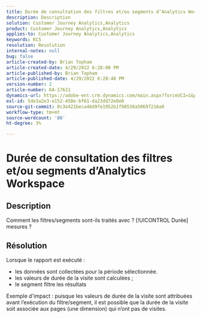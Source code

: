 ```yaml
---
title: Durée de consultation des filtres et/ou segments d’Analytics Workspace
description: Description
solution: Customer Journey Analytics,Analytics
product: Customer Journey Analytics,Analytics
applies-to: Customer Journey Analytics,Analytics
keywords: KCS
resolution: Resolution
internal-notes: null
bug: false
article-created-by: Brian Topham
article-created-date: 4/29/2022 6:28:00 PM
article-published-by: Brian Topham
article-published-date: 4/29/2022 6:28:48 PM
version-number: 2
article-number: KA-17621
dynamics-url: https://adobe-ent.crm.dynamics.com/main.aspx?forceUCI=1&pagetype=entityrecord&etn=knowledgearticle&id=6bd99d18-eac7-ec11-a7b6-0022480a10ee
exl-id: 5de3a2e3-e152-458e-bf61-da23dd72e0e0
source-git-commit: 0c3e421beca46d9fe1952b1f98538a50697216a0
workflow-type: tm+mt
source-wordcount: '86'
ht-degree: 3%

---
```


# Durée de consultation des filtres et/ou segments d’Analytics Workspace

## Description

Comment les filtres/segments sont-ils traités avec ? [!UICONTROL Durée] mesures ?

## Résolution


Lorsque le rapport est exécuté :

- les données sont collectées pour la période sélectionnée.
- les valeurs de durée de la visite sont calculées ;
- le segment filtre les résultats


Exemple d&#39;impact : puisque les valeurs de durée de la visite sont attribuées avant l’exécution du filtre/segment, il est possible que la durée de la visite soit associée aux pages (une dimension) qui n’ont pas de visites.
